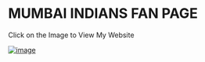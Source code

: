 # MUMBAI INDIANS FAN PAGE

Click on the Image to View My Website

<a href="https://mumbai-indians-paltan.vercel.app" target="_blank">![image](https://github.com/user-attachments/assets/765e0881-cbca-4994-afb3-44ddd527bfa7)</a>
